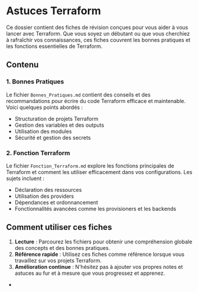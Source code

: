
# Astuces Terraform

 Ce dossier contient des fiches de révision conçues pour vous aider à vous lancer avec Terraform. Que vous soyez un débutant ou que vous cherchiez à rafraîchir vos connaissances, ces fiches couvrent les bonnes pratiques et les fonctions essentielles de Terraform.

## Contenu

### 1. Bonnes Pratiques

Le fichier `Bonnes_Pratiques.md` contient des conseils et des recommandations pour écrire du code Terraform efficace et maintenable. Voici quelques points abordés :

- Structuration de projets Terraform
- Gestion des variables et des outputs
- Utilisation des modules
- Sécurité et gestion des secrets

### 2. Fonction Terraform

Le fichier `Fonction_Terraform.md` explore les fonctions principales de Terraform et comment les utiliser efficacement dans vos configurations. Les sujets incluent :

- Déclaration des ressources
- Utilisation des providers
- Dépendances et ordonnancement
- Fonctionnalités avancées comme les provisioners et les backends

## Comment utiliser ces fiches

1. **Lecture** : Parcourez les fichiers pour obtenir une compréhension globale des concepts et des bonnes pratiques.
2. **Référence rapide** : Utilisez ces fiches comme référence lorsque vous travaillez sur vos projets Terraform.
3. **Amélioration continue** : N'hésitez pas à ajouter vos propres notes et astuces au fur et à mesure que vous progressez et apprenez.

-
